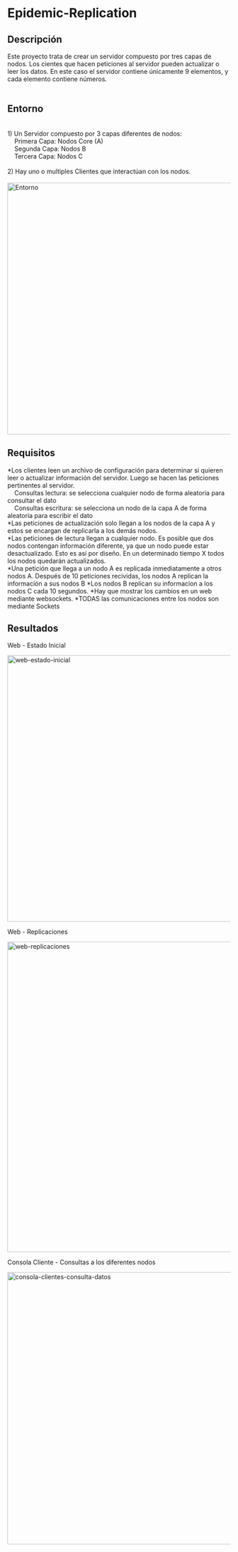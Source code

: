 # Epidemic-Replication

<h2>Descripción</h2>
Este proyecto trata de crear un servidor compuesto por tres capas de nodos. Los cientes que hacen peticiones al servidor pueden actualizar o leer los datos. En este caso el servidor contiene únicamente 9 elementos, y cada elemento contiene números.<br>
<br>

<h2>Entorno</h2>
<br>
1) Un Servidor compuesto por 3 capas diferentes de nodos:<br>
    Primera Capa: Nodos Core (A)<br>
    Segunda Capa: Nodos B<br>
    Tercera Capa: Nodos C<br>
<br>
2) Hay uno o multiples Clientes que interactúan con los nodos.<br>
<br>

<img width="567" alt="Entorno" src="https://user-images.githubusercontent.com/24244834/100252744-fb812000-2f1e-11eb-9161-7f3276a6a00c.png">


<h2>Requisitos</h2>

*Los clientes leen un archivo de configuración para determinar si quieren leer o actualizar información del servidor. Luego se hacen las peticiones pertinentes al servidor.<br>
    Consultas lectura: se selecciona cualquier nodo de forma aleatoria para consultar el dato<br>
    Consultas escritura: se selecciona un nodo de la capa A de forma aleatoria para escribir el dato<br>
*Las peticiones de actualización solo llegan a los nodos de la capa A y estos se encargan de replicarla a los demás nodos.<br>
*Las peticiones de lectura llegan a cualquier nodo. Es posible que dos nodos contengan información diferente, ya que un nodo puede estar desactualizado. Esto es así por diseño. En un determinado tiempo X todos los nodos quedarán actualizados.<br>
*Una petición que llega a un nodo A es replicada inmediatamente a otros nodos A. Después de 10 peticiones recividas, los nodos A replican la información a sus nodos B
*Los nodos B replican su informacion a los nodos C cada 10 segundos.
*Hay que mostrar los cambios en un web mediante websockets.
*TODAS las comunicaciones entre los nodos son mediante Sockets

<h2>Resultados</h2>

Web - Estado Inicial

<img width="600" alt="web-estado-inicial" src="https://user-images.githubusercontent.com/24244834/100253606-156f3280-2f20-11eb-81fd-24aba25ac04b.png">

Web - Replicaciones

<img width="699" alt="web-replicaciones" src="https://user-images.githubusercontent.com/24244834/100253618-1c964080-2f20-11eb-8870-2d33e5848edd.png">

Consola Cliente - Consultas a los diferentes nodos

<img width="613" alt="consola-clientes-consulta-datos" src="https://user-images.githubusercontent.com/24244834/100253639-23bd4e80-2f20-11eb-9e9b-51ecec91f053.png">





